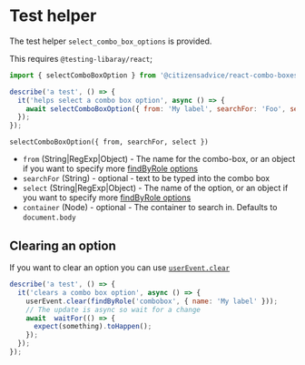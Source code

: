 # Test helper

The test helper `select_combo_box_options` is provided.

This requires `@testing-libaray/react`;

```js
import { selectComboBoxOption } from '@citizensadvice/react-combo-boxes';

describe('a test', () => {
  it('helps select a combo box option', async () => {
    await selectComboBoxOption({ from: 'My label', searchFor: 'Foo', select: 'Bar' });
  });
});
```

`selectComboBoxOption({ from, searchFor, select })`

- `from` (String|RegExp|Object) - The name for the combo-box, or an object if you want to specify more [findByRole options][1]
- `searchFor` (String) - optional - text to be typed into the combo box
- `select` (String|RegExp|Object) - The name of the option, or an object if you want to specify more [findByRole options][1]
- `container` (Node) - optional - The container to search in.  Defaults to `document.body`

## Clearing an option

If you want to clear an option you can use [`userEvent.clear`][2]

```js
describe('a test', () => {
  it('clears a combo box option', async () => {
    userEvent.clear(findByRole('combobox', { name: 'My label' }));
    // The update is async so wait for a change
    await  waitFor(() => {
      expect(something).toHappen();
    });
  });
});
```

[1]: https://testing-library.com/docs/dom-testing-library/api-queries#byrole
[2]: https://github.com/testing-library/user-event#clearelement
